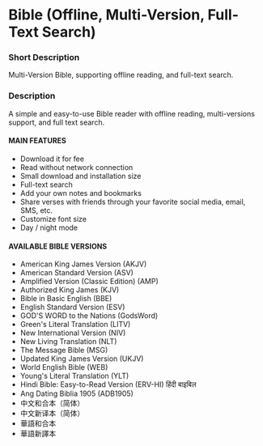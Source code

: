 # Bible (Offline, Multi-Version, Full-Text Search)

### Short Description
Multi-Version Bible, supporting offline reading, and full-text search.

### Description
A simple and easy-to-use Bible reader with offline reading, multi-versions support, and full text search.

#### MAIN FEATURES
- Download it for fee
- Read without network connection
- Small download and installation size
- Full-text search
- Add your own notes and bookmarks
- Share verses with friends through your favorite social media, email, SMS, etc.
- Customize font size
- Day / night mode

#### AVAILABLE BIBLE VERSIONS
- American King James Version (AKJV)
- American Standard Version (ASV)
- Amplified Version (Classic Edition) (AMP)
- Authorized King James (KJV)
- Bible in Basic English (BBE)
- English Standard Version (ESV)
- GOD'S WORD to the Nations (GodsWord)
- Green's Literal Translation (LITV)
- New International Version (NIV)
- New Living Translation (NLT)
- The Message Bible (MSG)
- Updated King James Version (UKJV)
- World English Bible (WEB)
- Young's Literal Translation (YLT)
- Hindi Bible: Easy-to-Read Version (ERV-HI) हिंदी बाइबिल
- Ang Dating Biblia 1905 (ADB1905)
- 中文和合本（简体）
- 中文新译本（简体）
- 華語和合本
- 華語新譯本
